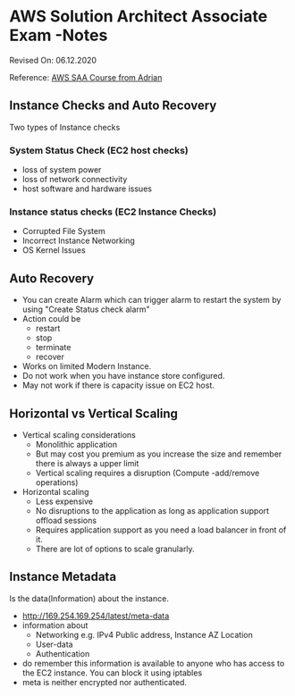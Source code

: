 # AWS Solution Architect Associate Exam -Notes

Revised On: 06.12.2020

Reference: [AWS SAA Course from Adrian](https://learn.cantrill.io/) 

## Instance Checks and Auto Recovery

Two types of Instance checks

### System Status Check (EC2 host checks)

* loss of system power
* loss of network connectivity
* host software and hardware issues
  
### Instance status checks (EC2 Instance Checks)

* Corrupted File System
* Incorrect Instance Networking
* OS Kernel Issues

## Auto Recovery

* You can create Alarm which can trigger alarm to restart the system by using "Create Status check alarm"
* Action could be
  * restart
  * stop
  * terminate
  * recover
* Works on limited Modern Instance.
* Do not work when you have instance store configured.
* May not work if there is capacity issue on EC2 host.


## Horizontal vs Vertical Scaling

* Vertical scaling considerations
  * Monolithic application
  * But may cost you premium as you increase the size and remember there is always a upper limit
  * Vertical scaling requires a disruption (Compute -add/remove operations)
* Horizontal scaling
  * Less expensive
  * No disruptions to the application as long as application support offload sessions
  * Requires application support as you need a load balancer in front of it.
  * There are lot of options to scale granularly.

## Instance Metadata

  Is the data(Information) about the instance.
* http://169.254.169.254/latest/meta-data
* information about
  * Networking e.g. IPv4 Public address, Instance AZ Location
  * User-data
  * Authentication
* do remember this information is available to anyone who has access to the EC2 instance. You can block it using iptables
* meta is neither encrypted nor authenticated.
